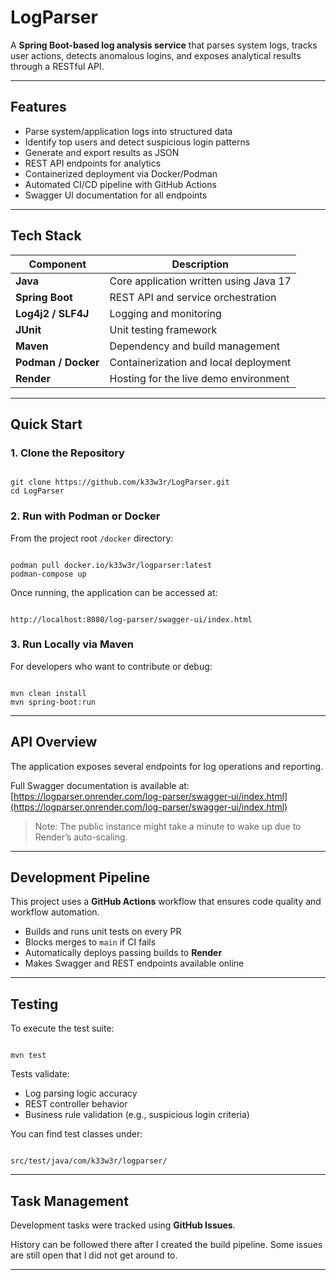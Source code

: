 # LogParser

A **Spring Boot-based log analysis service** that parses system logs, tracks user actions, detects anomalous logins, and exposes analytical results through a RESTful API.

---

## Features

- Parse system/application logs into structured data
- Identify top users and detect suspicious login patterns
- Generate and export results as JSON
- REST API endpoints for analytics
- Containerized deployment via Docker/Podman
- Automated CI/CD pipeline with GitHub Actions
- Swagger UI documentation for all endpoints

---

## Tech Stack

| Component | Description |
|-----------|--------------|
| **Java** | Core application written using Java 17 |
| **Spring Boot** | REST API and service orchestration |
| **Log4j2 / SLF4J** | Logging and monitoring |
| **JUnit** | Unit testing framework |
| **Maven** | Dependency and build management |
| **Podman / Docker** | Containerization and local deployment |
| **Render** | Hosting for the live demo environment |

---

## Quick Start

### 1. Clone the Repository
```

git clone https://github.com/k33w3r/LogParser.git
cd LogParser

```

### 2. Run with Podman or Docker
From the project root `/docker` directory:

```

podman pull docker.io/k33w3r/logparser:latest
podman-compose up

```

Once running, the application can be accessed at:

```

http://localhost:8080/log-parser/swagger-ui/index.html

```

### 3. Run Locally via Maven
For developers who want to contribute or debug:

```

mvn clean install
mvn spring-boot:run

```

---

## API Overview

The application exposes several endpoints for log operations and reporting.


Full Swagger documentation is available at:  
[https://logparser.onrender.com/log-parser/swagger-ui/index.html](https://logparser.onrender.com/log-parser/swagger-ui/index.html)

> Note: The public instance might take a minute to wake up due to Render’s auto-scaling.

---

## Development Pipeline

This project uses a **GitHub Actions** workflow that ensures code quality and workflow automation.

- Builds and runs unit tests on every PR
- Blocks merges to `main` if CI fails
- Automatically deploys passing builds to **Render**
- Makes Swagger and REST endpoints available online
---

## Testing

To execute the test suite:

```

mvn test

```

Tests validate:
- Log parsing logic accuracy
- REST controller behavior
- Business rule validation (e.g., suspicious login criteria)

You can find test classes under:
```

src/test/java/com/k33w3r/logparser/

```

---

## Task Management

Development tasks were tracked using **GitHub Issues**. 

History can be followed there after I created the build pipeline.
Some issues are still open that I did not get around to.

---